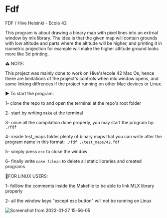 # Fdf
FDF / Hive Helsinki - Ecole 42

This program is about drawing a binary map with pixel lines into an extrnal window by mlx library.
The idea is that the given map will contain grounds with low altitude and parts where
the altitude will be higher, and printing it in isometric projection for example will
make the higher altitude ground looks more like 3d printing.

:warning: NOTE:

This project was mainly done to work on Hive's/ecole 42 Mac Os, hence there are limitations of the project's
controls when mlx window opens, and some linking diffrences if the project running on other Mac devices or Linux.

:arrow_forward: To start the program:

1-  clone the repo to and open the terminal at the repo's root folder

2-  start by writing ```make``` at the terminal

3-  once all the compilation done properly, you may start the program by:
```./fdf```

4-  inside test_maps folder plenty of binary maps that you can write after the program name in this format:
```./fdf ./test_maps/42.fdf```

5-  simply press ```esc``` to close the window

6-  finally write ```make fclean``` to delete all static libraries and created programs

:penguin:FOR LINUX USERS:

1-  folllow the comments inside the Makefile to be able to link MLX library properly

2-  all the window keys "except esc button" will not be running on Linux


![Screenshot from 2022-01-27 15-56-05](https://user-images.githubusercontent.com/81321172/151372877-666ea8de-91fe-42ce-b657-3aff1b7fabdb.png)
